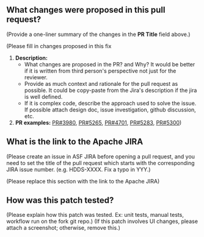 ## What changes were proposed in this pull request?
(Provide a one-liner summary of the changes in the **PR Title** field above.)

(Please fill in changes proposed in this fix
1. **Description:**
   * What changes are proposed in the PR? and Why? It would be better if it is written from third person's perspective not just for the reviewer. 
   * Provide as much context and rationale for the pull request as possible. It could be copy-paste from the Jira's description if the jira is well defined.
   * If it is complex code, describe the approach used to solve the issue. If possible attach design doc, issue investigation, github discussion, etc.
2. **PR examples:** [PR#3980](https://github.com/apache/ozone/pull/3980), [PR#5265](https://github.com/apache/ozone/pull/5265), [PR#4701](https://github.com/apache/ozone/pull/4701), [PR#5283](https://github.com/apache/ozone/pull/5283), [PR#5300](https://github.com/apache/ozone/pull/5300))

## What is the link to the Apache JIRA

(Please create an issue in ASF JIRA before opening a pull request,
and you need to set the title of the pull request which starts with
the corresponding JIRA issue number. (e.g. HDDS-XXXX. Fix a typo in YYY.)

(Please replace this section with the link to the Apache JIRA)

## How was this patch tested?

(Please explain how this patch was tested. Ex: unit tests, manual tests, workflow run on the fork git repo.)
(If this patch involves UI changes, please attach a screenshot; otherwise, remove this.)
